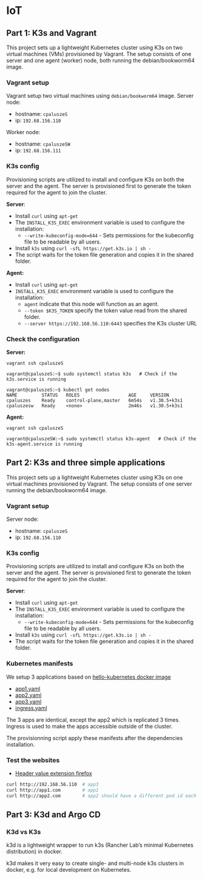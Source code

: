 # IoT

## Part 1: K3s and Vagrant
This project sets up a lightweight Kubernetes cluster using K3s on two virtual machines (VMs) provisioned by Vagrant. The setup consists of one server and one agent (worker) node, both running the debian/bookworm64 image.

### Vagrant setup
Vagrant setup two virtual machines using `debian/bookworm64` image.
Server node:
- hostname: `cpaluszeS`
- ip: `192.68.156.110`

Worker node:
- hostname: `cpaluszeSW`
- ip: `192.68.156.111`

### K3s config
Provisioning scripts are utilized to install and configure K3s on both the server and the agent. The server is provisioned first to generate the token required for the agent to join the cluster.

**Server**:
- Install `curl` using `apt-get`
- The `INSTALL_K3S_EXEC` environment variable is used to configure the installation:
    - `--write-kubeconfig-mode=644` - Sets permissions for the kubeconfig file to be readable by all users.
- Install `k3s` using `curl -sfL https://get.k3s.io | sh -`
- The script waits for the token file generation and copies it in the shared folder.

**Agent:**
- Install `curl` using `apt-get`
- `INSTALL_K3S_EXEC` environment variable is used to configure the installation:
    - `agent` indicate that this node will function as an agent.
    - `--token $K3S_TOKEN` specify the token value read from the shared folder.
    - `--server https://192.168.56.110:6443` specifies the K3s cluster URL

### Check the configuration
**Server:**
```
vagrant ssh cpaluszeS

vagrant@cpaluszeS:~$ sudo systemctl status k3s   # Check if the k3s.service is running

vagrant@cpaluszeS:~$ kubectl get nodes
NAME         STATUS   ROLES                  AGE     VERSION
cpaluszes    Ready    control-plane,master   6m54s   v1.30.5+k3s1
cpaluszesw   Ready    <none>                 2m46s   v1.30.5+k3s1
```
**Agent:**
```
vagrant ssh cpaluszeS

vagrant@cpaluszeSW:~$ sudo systemctl status k3s-agent   # Check if the k3s-agent.service is running
```

## Part 2: K3s and three simple applications
This project sets up a lightweight Kubernetes cluster using K3s on one virtual machines provisioned by Vagrant. The setup consists of one server running the debian/bookworm64 image.

### Vagrant setup
Server node:
- hostname: `cpaluszeS`
- ip: `192.68.156.110`

### K3s config
Provisioning scripts are utilized to install and configure K3s on both the server and the agent. The server is provisioned first to generate the token required for the agent to join the cluster.

**Server**:
- Install `curl` using `apt-get`
- The `INSTALL_K3S_EXEC` environment variable is used to configure the installation:
    - `--write-kubeconfig-mode=644` - Sets permissions for the kubeconfig file to be readable by all users.
- Install `k3s` using `curl -sfL https://get.k3s.io | sh -`
- The script waits for the token file generation and copies it in the shared folder.

### Kubernetes manifests
We setup 3 applications based on [hello-kubernetes docker image](https://github.com/paulbouwer/hello-kubernetes)

- [app1.yaml](./p2/app1.yaml)
- [app2.yaml](./p2/app2.yaml)
- [app3.yaml](./p2/app3.yaml)
- [ingress.yaml](./p2/ingress.yaml)

The 3 apps are identical, except the app2 which is replicated 3 times.
Ingress is used to make the apps accessible outside of the cluster.

The provisionning script apply these manifests after the dependencies installation.

### Test the websites
- [Header value extension firefox](https://addons.mozilla.org/fr/firefox/addon/modify-header-value/)

```sh
curl http://192.168.56.110  # app3
curl http://app1.com        # app1
curl http://app2.com        # app2 should have a different pod id each time
```

## Part 3: K3d and Argo CD

### K3d vs K3s
k3d is a lightweight wrapper to run k3s (Rancher Lab’s minimal Kubernetes distribution) in docker.

k3d makes it very easy to create single- and multi-node k3s clusters in docker, e.g. for local development on Kubernetes.




